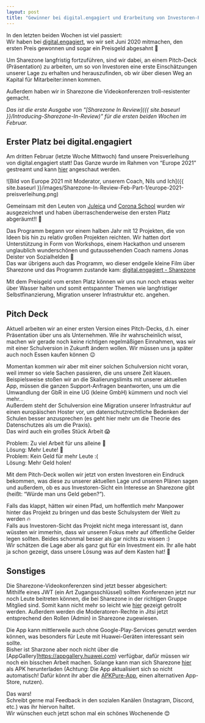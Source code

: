 ```yaml
---
layout: post
title: "Gewinner bei digital.engagiert und Erarbeitung von Investoren-Pitch [SIR]"
---
```

In den letzten beiden Wochen ist viel passiert:\
Wir haben bei [digital.engagiert](https://www.digitalengagiert.de/), wo wir seit Juni 2020 mitmachen, den ersten Preis gewonnen und sogar ein Preisgeld abgesahnt 🎉

Um Sharezone langfristig fortzuführen, sind wir dabei, an einem Pitch-Deck (Präsentation) zu arbeiten, um so von Investoren eine erste Einschätzungen unserer Lage zu erhalten und herauszufinden, ob wir über diesen Weg an Kapital für Mitarbeiter:innen kommen. 

Außerdem haben wir in Sharezone die Videokonferenzen troll-resistenter gemacht.

*Das ist die erste Ausgabe von "[Sharezone In Review]({{ site.baseurl }}/Introducing-Sharezone-In-Review)" für die ersten beiden Wochen im Februar.*

## Erster Platz bei digital.engagiert
Am dritten Februar (letzte Woche Mittwoch) fand unsere Preisverleihung von digital.engagiert statt! Das Ganze wurde im Rahmen von “Europe 2021” gestreamt und kann [hier](https://www.youtube.com/watch?v=rkCCDioyaiM) angeschaut werden.

![Bild von Europe 2021 mit Moderator, unserem Coach, Nils und Ich]({{ site.baseurl }}/images/Sharezone-In-Review-Feb-Part-1/europe-2021-preisverleihung.png)

Gemeinsam mit den Leuten von [Juleica](https://www.juleica.de) und [Corona School](https://www.corona-school.de) wurden wir ausgezeichnet und haben überraschenderweise den ersten Platz abgeräumt!! 🎉

Das Programm begann vor einem halben Jahr mit 12 Projekten, die von Ideen bis hin zu relativ großen Projekten reichten. Wir hatten dort Unterstützung in Form von Workshops, einem Hackathon und unserem unglaublich wunderschönen und gutaussehenden Coach namens Jonas Deister von Sozialhelden 🤪\
Das war übrigens auch das Programm, wo dieser endgeile kleine Film über Sharezone und das Programm zustande kam: [digital.engagiert - Sharezone](https://www.youtube.com/watch?v=Hd15QbZ7a4c)

Mit dem Preisgeld vom ersten Platz können wir uns nun noch etwas weiter über Wasser halten und somit entspannter Themen wie langfristiger Selbstfinanzierung, Migration unserer Infrastruktur etc. angehen.

## Pitch Deck
Aktuell arbeiten wir an einer ersten Version eines Pitch-Decks, d.h. einer Präsentation über uns als Unternehmen.
Wie ihr wahrscheinlich wisst, machen wir gerade noch keine richtigen regelmäßigen Einnahmen, was wir mit einer Schulversion in Zukunft ändern wollen.
Wir müssen uns ja später auch noch Essen kaufen können 😉

Momentan kommen wir aber mit einer solchen Schulversion nicht voran, weil immer so viele Sachen passieren, die uns unsere Zeit klauen. Beispielsweise stoßen wir an die Skalierungslimits mit unserer aktuellen App, müssen die ganzen Support-Anfragen beantworten, uns um die Umwandlung der GbR in eine UG (kleine GmbH) kümmern und noch viel mehr...\
Außerdem steht der Schulversion eine Migration unserer Infrastruktur auf einen europäischen Hoster vor, um datenschutzrechtliche Bedenken der Schulen besser anzusprechen (es geht hier mehr um die Theorie des Datenschutzes als um die Praxis).\
Das wird auch ein großes Stück Arbeit 😱

Problem: Zu viel Arbeit für uns alleine 🥵\
Lösung: Mehr Leute! 🤝\
Problem: Kein Geld für mehr Leute :(\
Lösung: Mehr Geld holen!

Mit dem Pitch-Deck wollen wir jetzt von ersten Investoren ein Eindruck bekommen, was diese zu unserer aktuellen Lage und unseren Plänen sagen und außerdem, ob es aus Investoren-Sicht ein Interesse an Sharezone gibt (heißt: “Würde man uns Geld geben?”).

Falls das klappt, hätten wir einen Pfad, um hoffentlich mehr Manpower hinter das Projekt zu bringen und das beste Schulsystem der Welt zu werden 🔥\
Falls aus Investoren-Sicht das Projekt nicht mega interessant ist, dann wüssten wir immerhin, dass wir unseren Fokus mehr auf öffentliche Gelder legen sollten. 
Beides schonmal besser als gar nichts zu wissen :)\
Wir schätzen die Lage aber als ganz gut für ein Investment ein. Ihr alle habt ja schon gezeigt, dass unsere Lösung was auf dem Kasten hat! 🙌

## Sonstiges
Die Sharezone-Videokonferenzen sind jetzt besser abgesichert:\
Mithilfe eines JWT (ein Art Zugangsschlüssel) sollten Konferenzen jetzt nur noch Leute beitreten können, die bei Sharezone in der richtigen Gruppe Mitglied sind. Somit kann nicht mehr so leicht wie [hier](https://youtu.be/oc_ZPt-LVBQ) gezeigt getrollt werden. Außerdem werden die Moderatoren-Rechte in Jitsi jetzt entsprechend den Rollen (Admin) in Sharezone zugewiesen.

Die App kann mittlerweile auch ohne Google-Play-Services genutzt werden können, was besonders für Leute mit Huawei-Geräten interessant sein sollte.\
Bisher ist Sharzone aber noch nicht über die [AppGallery]https://appgallery.huawei.com) verfügbar, dafür müssen wir noch ein bisschen Arbeit machen. Solange kann man sich Sharezone [hier](https://apkpure.com/de/schulplaner-stundenplan-hausaufgaben-sharezone/de.codingbrain.sharezone/download?from=details) als APK herunterladen (Achtung: Die App aktualisiert sich so nicht automatisch! Dafür könnt ihr aber die [APKPure-App](https://apkpure.com/apkpure-app.html), einen alternativen App-Store, nutzen).

Das wars!\
Schreibt gerne mal Feedback in den sozialen Kanälen (Instagram, Discord, etc.) was ihr hiervon haltet.\
Wir wünschen euch jetzt schon mal ein schönes Wochenende 😊
